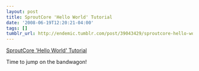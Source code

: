 ```yaml
---
layout: post
title: SproutCore 'Hello World' Tutorial
date: '2008-06-19T12:20:21-04:00'
tags: []
tumblr_url: http://endemic.tumblr.com/post/39043429/sproutcore-hello-world-tutorial
---
```

[SproutCore 'Hello World' Tutorial](http://www.sproutcore.com/documentation/hello-world-tutorial/)  

Time to jump on the bandwagon!

